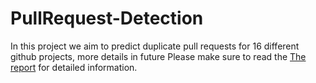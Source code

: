 # PullRequest-Detection
In this project we aim to predict duplicate pull requests for 16 different github projects, more details in future
Please make sure to read the [The report](./Refining_Duplicate_Contribution_Detection_in_Pull_Based_Project.pdf) for detailed information.
